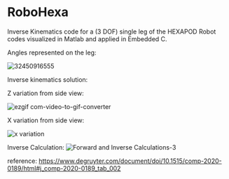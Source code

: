 # RoboHexa
Inverse Kinematics code for a (3 DOF) single leg of the HEXAPOD Robot codes visualized in Matlab and applied in Embedded C.


Angles represented on the leg: 

![32450916555](https://github.com/Muhyildiz/RoboHexa/assets/111732669/80455d0e-63e4-475a-a5c0-6799596fbb1a)

Inverse kinematics solution: 

Z variation from side view:

![ezgif com-video-to-gif-converter](https://github.com/Muhyildiz/RoboHexa/assets/111732669/bcaabf24-6c8a-4235-b3e0-2dfe03125fba)


X variation from side view:

![x variation](https://github.com/Muhyildiz/RoboHexa/assets/111732669/63a34d59-0528-4c19-9482-1db88fc08eca)

Inverse Calculation:
![Forward and Inverse Calculations-3](https://github.com/Muhyildiz/RoboHexa/assets/96660754/69d09bd4-c0ee-4f2d-b665-19bd092417b9)



reference:
https://www.degruyter.com/document/doi/10.1515/comp-2020-0189/html#j_comp-2020-0189_tab_002
